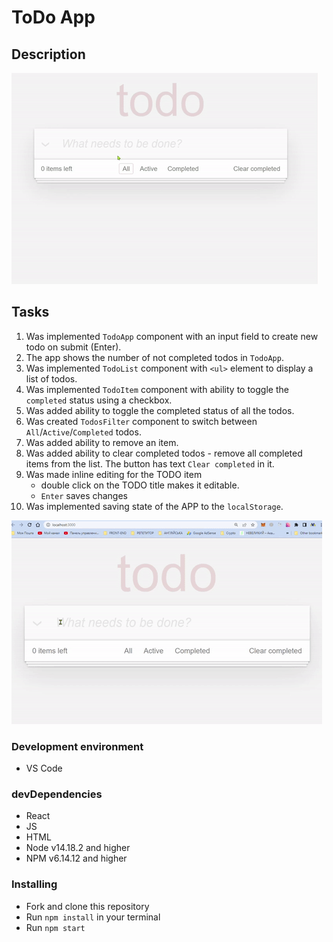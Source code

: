 # ToDo App

## Description

![todoapp](./images-readme/todo.gif)

## Tasks
1. Was implemented `TodoApp` component with an input field to create new todo on submit (Enter).
1. The app shows the number of not completed todos in `TodoApp`.
1. Was implemented `TodoList` component with `<ul>` element to display a list of todos.
1. Was implemented `TodoItem` component with ability to toggle the `completed` status using a checkbox.
1. Was added ability to toggle the completed status of all the todos.
1. Was created `TodosFilter` component to switch between `All`/`Active`/`Completed` todos.
1. Was added ability to remove an item.
1. Was added ability to clear completed todos - remove all completed items from the list. The button has text `Clear completed` in it.
1. Was made inline editing for the TODO item
    - double click on the TODO title makes it editable.
    - `Enter` saves changes
1. Was implemented saving state of the APP to the `localStorage`.

![edittodo](./images-readme/edit.gif)

### Development environment
* VS Code

### devDependencies
- React
- JS
- HTML
- Node v14.18.2 and higher
- NPM v6.14.12 and higher

### Installing
* Fork and clone this repository
* Run `npm install` in your terminal
* Run `npm start`
